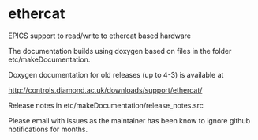 # ethercat
EPICS support to read/write to ethercat based hardware

The documentation builds using doxygen based on files in the folder
etc/makeDocumentation.

Doxygen documentation for old releases (up to 4-3) is available at 

http://controls.diamond.ac.uk/downloads/support/ethercat/

Release notes in
etc/makeDocumentation/release_notes.src

Please email with issues as the maintainer has been know to ignore
github notifications for months.

